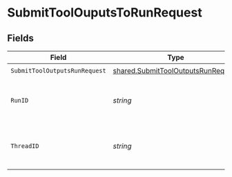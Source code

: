 # SubmitToolOuputsToRunRequest


## Fields

| Field                                                                                    | Type                                                                                     | Required                                                                                 | Description                                                                              |
| ---------------------------------------------------------------------------------------- | ---------------------------------------------------------------------------------------- | ---------------------------------------------------------------------------------------- | ---------------------------------------------------------------------------------------- |
| `SubmitToolOutputsRunRequest`                                                            | [shared.SubmitToolOutputsRunRequest](../../models/shared/submittooloutputsrunrequest.md) | :heavy_check_mark:                                                                       | N/A                                                                                      |
| `RunID`                                                                                  | *string*                                                                                 | :heavy_check_mark:                                                                       | The ID of the run that requires the tool output submission.                              |
| `ThreadID`                                                                               | *string*                                                                                 | :heavy_check_mark:                                                                       | The ID of the [thread](/docs/api-reference/threads) to which this run belongs.           |